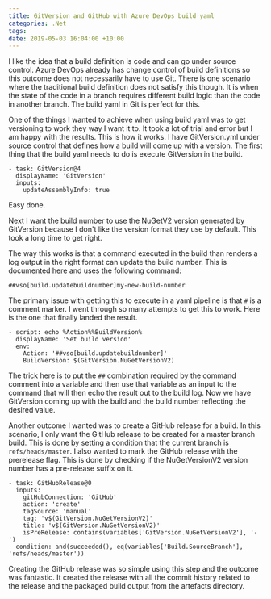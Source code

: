 ```yaml
---
title: GitVersion and GitHub with Azure DevOps build yaml
categories: .Net
tags: 
date: 2019-05-03 16:04:00 +10:00
---
```


I like the idea that a build definition is code and can go under source control. Azure DevOps already has change control of build definitions so this outcome does not necessarily have to use Git. There is one scenario where the traditional build definition does not satisfy this though. It is when the state of the code in a branch requires different build logic than the code in another branch. The build yaml in Git is perfect for this.

<!--more-->

One of the things I wanted to achieve when using build yaml was to get versioning to work they way I want it to. It took a lot of trial and error but I am happy with the results. This is how it works. I have GitVersion.yml under source control that defines how a build will come up with a version. The first thing that the build yaml needs to do is execute GitVersion in the build.

```
- task: GitVersion@4
  displayName: 'GitVersion'
  inputs:
    updateAssemblyInfo: true
```

Easy done. 

Next I want the build number to use the NuGetV2 version generated by GitVersion because I don't like the version format they use by default. This took a long time to get right.

The way this works is that a command executed in the build than renders a log output in the right format can update the build number. This is documented [here][0] and uses the following command:

```
##vso[build.updatebuildnumber]my-new-build-number
```

The primary issue with getting this to execute in a yaml pipeline is that ```#``` is a comment marker. I went through so many attempts to get this to work. Here is the one that finally landed the result.

```
- script: echo %Action%%BuildVersion%
  displayName: 'Set build version'
  env:
    Action: '##vso[build.updatebuildnumber]'
    BuildVersion: $(GitVersion.NuGetVersionV2)
```

The trick here is to put the ```##``` combination required by the command comment into a variable and then use that variable as an input to the command that will then echo the result out to the build log. Now we have GitVersion coming up with the build and the build number reflecting the desired value.

Another outcome I wanted was to create a GitHub release for a build. In this scenario, I only want the GitHub release to be created for a master branch build. This is done by setting a condition that the current branch is ```refs/heads/master```. I also wanted to mark the GitHub release with the prerelease flag. This is done by checking if the NuGetVersionV2 version number has a pre-release suffix on it.

```
- task: GitHubRelease@0
  inputs:
    gitHubConnection: 'GitHub'
    action: 'create'
    tagSource: 'manual'
    tag: 'v$(GitVersion.NuGetVersionV2)'
    title: 'v$(GitVersion.NuGetVersionV2)'
    isPreRelease: contains(variables['GitVersion.NuGetVersionV2'], '-')
  condition: and(succeeded(), eq(variables['Build.SourceBranch'], 'refs/heads/master'))
  ```

Creating the GitHub release was so simple using this step and the outcome was fantastic. It created the release with all the commit history related to the release and the packaged build output from the artefacts directory. 

[0]: https://docs.microsoft.com/en-us/azure/devops/pipelines/scripts/logging-commands?view=azure-devops&tabs=bash#updatebuildnumber-override-the-automatically-generated-build-number